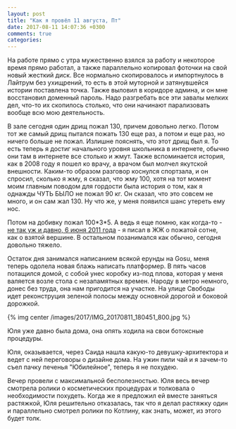 ```yaml
---
layout: post
title: "Как я провёл 11 августа, Пт"
date: 2017-08-11 14:07:36 +0300
comments: true
categories: 
---
```

На работе прямо с утра мужественно взялся за работу и некоторое время прямо работал, а также параллельно копировал фоточки на свой новый жесткий диск. Все нормально скопировалось и импортнулось в Лайтрум без ухищрений, то есть в этой муторной и затянувшейся истории поставлена точка. Также выловил в коридоре админа, и он мне восстановил доменный пароль. Надо разгребать все эти завалы мелких дел, что-то их скопилось столько, что они начинают парализовать вообще всю мою деятельность.

В зале сегодня один дрищ пожал 130, причем довольно легко. Потом тот же самый дрищ пытался пожать 130 еще раз, а потом и еще раз, но ничего больше не пожал. Излишне пояснять, что этот дрищ был я. То есть теперь я достиг начального уровня школьника в интернете, обычно они там в интернете все столько и жмут. Также вспоминается история, как в 2008 году я пошел ко врачу, а врачом был молчел якутской внешности. Каким-то образом разговор коснулся спортзала, и он спросил, сколько я жму, я сказал, что жму 100, хотя на тот момент моим главным поводом для гордости была история о том, как я однажды ЧУТЬ БЫЛО не пожал 90 кг. Он сказал, что это совсем не много, и он сам жал 130. Ну что же, у меня появился шанс утереть ему нос.

Потом на добивку пожал 100\*3\*5. А ведь я еще помню, как когда-то - [не так уж и давно, 6 июня 2011 года](http://maximkoo.livejournal.com/161875.html) - я писал в ЖЖ о пожатой сотне, как о взятой вершине. В остальном позанимался как обычно, сегодня довольно тяжело.

Остаток дня занимался написанием всякой ерунды на Gosu, меня теперь одолела новая блажь написать платформер. В пять часов потащился домой, с собой унес коробку из-под плова, которая у меня валяется возле стола с незапамятных времен. Народу в метро немного, донес без труда, она нам пригодится на участке. На улице Свободы идет реконструция зеленой полосы между основной дорогой и боковой дорожкой.

{% img center /images/2017/IMG_20170811_180451_800.jpg %}

Юля уже давно была дома, она опять ходила на свои ботоксные процедуры.

Юля, оказывается, через Саида нашла какую-то девушку-архитектора и ведет с ней переговоры о дизайне дома. На ужин пили чай и я зачем-то съел пачку печенья "Юбилейное", теперь я не похудею.

Вечер провели с максимальной бесполезностью. Юля весь вечер смотрела ролики о косметических процедурах и толковала о необходимости похудеть. Когда же я предложил ей вместе заняться растяжкой, Юля решительно отказалась, так что я делал растяжку один и параллельно смотрел ролики по Котлину, как знать, может, из этого будет толк.